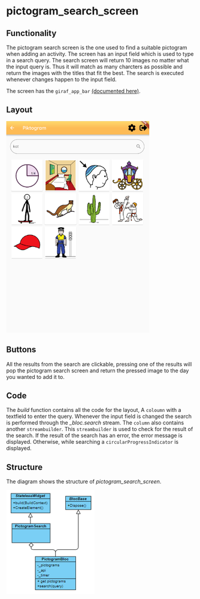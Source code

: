# pictogram_search_screen

## Functionality
The pictogram search screen is the one used to find a suitable pictogram when adding an activity. The screen has an input field which is used to type in a search query. The search screen will return 10 images no matter what the input query is. Thus it will match as many charcters as possible and return the images with the titles that fit the best. The search is executed whenever changes happen to the input field.

The screen has the `giraf_app_bar` [(documented here)](../widgets/giraf_app_bar_widget.md).
## Layout
![The pictogram search screen](../pictures/pictogram_search_screen.PNG)

## Buttons
All the results from the search are clickable, pressing one of the results will pop the pictogram search screen and return the pressed image to the day you wanted to add it to.

## Code
The *build* function contains all the code for the layout, A `coloumn` with a textfield to enter the query. Whenever the input field is changed the search is performed through the *_bloc.search* stream. The `column` also contains another `streambuilder`. This `streambuilder` is used to check for the result of the search. If the result of the search has an error, the error message is displayed. Otherwise, while searching a `circularProgressIndicator` is displayed. 

## Structure
The diagram shows the structure of *pictogram_search_screen*.

![The UML diagram](../pictures/pictogram_search_screen_uml.PNG)
